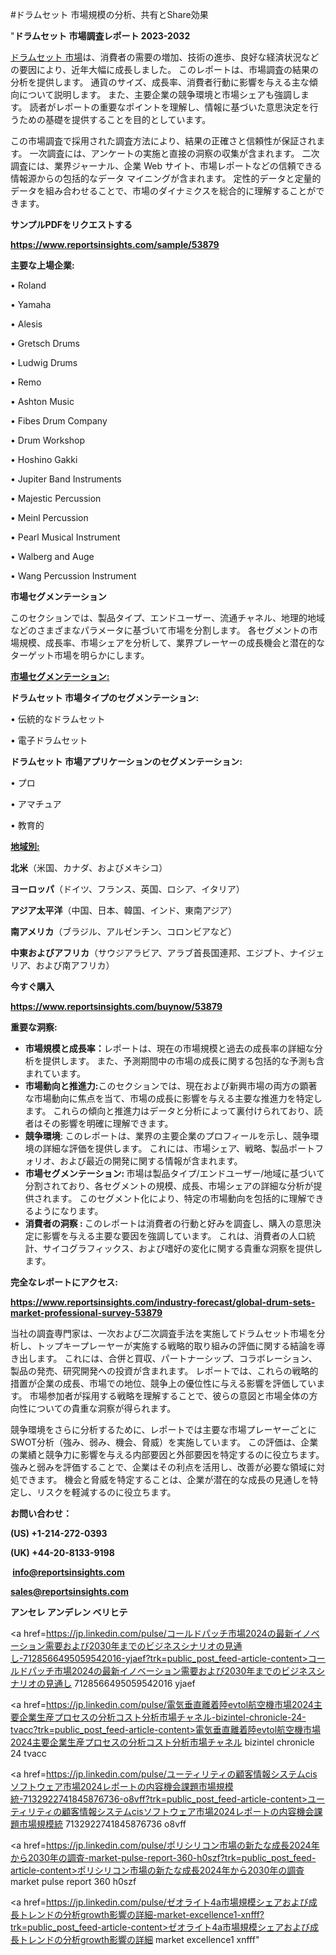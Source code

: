 #ドラムセット 市場規模の分析、共有とShare効果

"<strong>ドラムセット 市場調査レポート 2023-2032</strong>

<a href=https://www.reportsinsights.com/sample/53879>ドラムセット 市場</a>は、消費者の需要の増加、技術の進歩、良好な経済状況などの要因により、近年大幅に成長しました。 このレポートは、市場調査の結果の分析を提供します。 通貨のサイズ、成長率、消費者行動に影響を与える主な傾向について説明します。 また、主要企業の競争環境と市場シェアも強調します。 読者がレポートの重要なポイントを理解し、情報に基づいた意思決定を行うための基礎を提供することを目的としています。

この市場調査で採用された調査方法により、結果の正確さと信頼性が保証されます。 一次調査には、アンケートの実施と直接の洞察の収集が含まれます。 二次調査には、業界ジャーナル、企業 Web サイト、市場レポートなどの信頼できる情報源からの包括的なデータ マイニングが含まれます。 定性的データと定量的データを組み合わせることで、市場のダイナミクスを総合的に理解することができます。

<strong><b>サンプルPDFをリクエストする</b></strong>

<a href=https://www.reportsinsights.com/sample/53879><strong><u>https://www.reportsinsights.com/sample/53879</u></strong></a>

<strong>主要な上場企業:</strong>

• Roland

• Yamaha

• Alesis

• Gretsch Drums

• Ludwig Drums

• Remo

• Ashton Music

• Fibes Drum Company

• Drum Workshop

• Hoshino Gakki

• Jupiter Band Instruments

• Majestic Percussion

• Meinl Percussion

• Pearl Musical Instrument

• Walberg and Auge

• Wang Percussion Instrument

<strong>市場セグメンテーション</strong>

このセクションでは、製品タイプ、エンドユーザー、流通チャネル、地理的地域などのさまざまなパラメータに基づいて市場を分割します。 各セグメントの市場規模、成長率、市場シェアを分析して、業界プレーヤーの成長機会と潜在的なターゲット市場を明らかにします。

<strong><u>市場セグメンテーション</u></strong><strong><u>:</u></strong>

<strong>ドラムセット 市場タイプのセグメンテーション:</strong>

• 伝統的なドラムセット

• 電子ドラムセット

<strong>ドラムセット 市場アプリケーションのセグメンテーション:</strong>

• プロ

• アマチュア

• 教育的

<strong><u>地域別</u></strong><strong><u>:</u></strong>

<strong>北米</strong>（米国、カナダ、およびメキシコ）

<strong>ヨーロッパ</strong>（ドイツ、フランス、英国、ロシア、イタリア）

<strong>アジア太平洋</strong>（中国、日本、韓国、インド、東南アジア）

<strong>南アメリカ</strong>（ブラジル、アルゼンチン、コロンビアなど）

<strong>中東およびアフリカ</strong>（サウジアラビア、アラブ首長国連邦、エジプト、ナイジェリア、および南アフリカ）

<strong>今すぐ購入</strong>

<a href=https://www.reportsinsights.com/buynow/53879><strong><u>https://www.reportsinsights.com/buynow/53879</u></strong></a>

<strong>重要な洞察:</strong>
<ul>
  <li><strong>市場規模と成長率：</strong>レポートは、現在の市場規模と過去の成長率の詳細な分析を提供します。 また、予測期間中の市場の成長に関する包括的な予測も含まれています。</li>
  <li><strong>市場動向と推進力:</strong>このセクションでは、現在および新興市場の両方の顕著な市場動向に焦点を当て、市場の成長に影響を与える主要な推進力を特定します。 これらの傾向と推進力はデータと分析によって裏付けられており、読者はその影響を明確に理解できます。</li>
  <li><strong>競争環境</strong>: このレポートは、業界の主要企業のプロフィールを示し、競争環境の詳細な評価を提供します。 これには、市場シェア、戦略、製品ポートフォリオ、および最近の開発に関する情報が含まれます。</li>
  <li><strong>市場セグメンテーション: </strong>市場は製品タイプ/エンドユーザー/地域に基づいて分割されており、各セグメントの規模、成長、市場シェアの詳細な分析が提供されます。 このセグメント化により、特定の市場動向を包括的に理解できるようになります。</li>
  <li><strong>消費者の洞察 : </strong>このレポートは消費者の行動と好みを調査し、購入の意思決定に影響を与える主要な要因を強調しています。 これは、消費者の人口統計、サイコグラフィックス、および嗜好の変化に関する貴重な洞察を提供します。</li>
</ul>
<strong>完全なレポートにアクセス:</strong>

<a href=https://www.reportsinsights.com/industry-forecast/global-drum-sets-market-professional-survey-53879><strong><u><b>https://www.reportsinsights.com/industry-forecast/global-drum-sets-market-professional-survey-53879</b></u></strong></a>

当社の調査専門家は、一次および二次調査手法を実施してドラムセット市場を分析し、トップキープレーヤーが実施する戦略的取り組みの評価に関する結論を導き出します。 これには、合併と買収、パートナーシップ、コラボレーション、製品の発売、研究開発への投資が含まれます。 レポートでは、これらの戦略的措置が企業の成長、市場での地位、競争上の優位性に与える影響を評価しています。 市場参加者が採用する戦略を理解することで、彼らの意図と市場全体の方向性についての貴重な洞察が得られます。

競争環境をさらに分析するために、レポートでは主要な市場プレーヤーごとにSWOT分析（強み、弱み、機会、脅威）を実施しています。 この評価は、企業の業績と競争力に影響を与える内部要因と外部要因を特定するのに役立ちます。 強みと弱みを評価することで、企業はその利点を活用し、改善が必要な領域に対処できます。 機会と脅威を特定することは、企業が潜在的な成長の見通しを特定し、リスクを軽減するのに役立ちます。

<strong>お問い合わせ：</strong>

<strong>(US) +1-214-272-0393</strong>

<strong>(UK) +44-20-8133-9198</strong>

<strong> </strong><a href=info@reportsinsights.com><strong><u>info@reportsinsights.com</u></strong></a>

<a href=sales@reportsinsights.com><strong><u>sales@reportsinsights.com</u></strong></a>

<strong>アンセレ アンデレン ベリヒテ</strong>

<a href=https://jp.linkedin.com/pulse/コールドパッチ市場2024の最新イノベーション需要および2030年までのビジネスシナリオの見通し-7128566495059542016-yjaef?trk=public_post_feed-article-content>コールドパッチ市場2024の最新イノベーション需要および2030年までのビジネスシナリオの見通し 7128566495059542016 yjaef</a>

<a href=https://jp.linkedin.com/pulse/電気垂直離着陸evtol航空機市場2024主要企業生産プロセスの分析コスト分析市場チャネル-bizintel-chronicle-24-tvacc?trk=public_post_feed-article-content>電気垂直離着陸evtol航空機市場2024主要企業生産プロセスの分析コスト分析市場チャネル bizintel chronicle 24 tvacc</a>

<a href=https://jp.linkedin.com/pulse/ユーティリティの顧客情報システムcisソフトウェア市場2024レポートの内容機会課題市場規模統-7132922741845876736-o8vff?trk=public_post_feed-article-content>ユーティリティの顧客情報システムcisソフトウェア市場2024レポートの内容機会課題市場規模統 7132922741845876736 o8vff</a>

<a href=https://jp.linkedin.com/pulse/ポリシリコン市場の新たな成長2024年から2030年の調査-market-pulse-report-360-h0szf?trk=public_post_feed-article-content>ポリシリコン市場の新たな成長2024年から2030年の調査 market pulse report 360 h0szf</a>

<a href=https://jp.linkedin.com/pulse/ゼオライト4a市場規模シェアおよび成長トレンドの分析growth影響の詳細-market-excellence1-xnfff?trk=public_post_feed-article-content>ゼオライト4a市場規模シェアおよび成長トレンドの分析growth影響の詳細 market excellence1 xnfff</a>"
